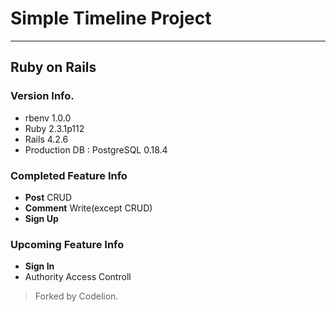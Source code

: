 # Simple Timeline Project
---

## Ruby on Rails

### Version Info.
- rbenv 1.0.0
- Ruby 2.3.1p112
- Rails 4.2.6
- Production DB : PostgreSQL 0.18.4

### Completed Feature Info
- __Post__ CRUD
- __Comment__ Write(except CRUD)
- __Sign Up__

### Upcoming Feature Info
- __Sign In__
- Authority Access Controll

> Forked by
Codelion.
